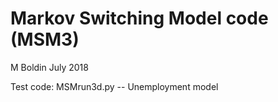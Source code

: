 # Markov Switching Model code (MSM3)
M Boldin July 2018

Test code:
   MSMrun3d.py  -- Unemployment model
